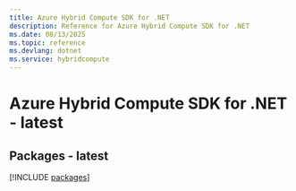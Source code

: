 ```yaml
---
title: Azure Hybrid Compute SDK for .NET
description: Reference for Azure Hybrid Compute SDK for .NET
ms.date: 08/13/2025
ms.topic: reference
ms.devlang: dotnet
ms.service: hybridcompute
---
```

# Azure Hybrid Compute SDK for .NET - latest
## Packages - latest
[!INCLUDE [packages](hybrid-compute-index.md)]